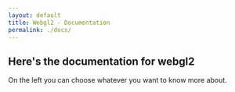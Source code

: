 ```yaml
---
layout: default
title: Webgl2 - Documentation
permalink: ./docs/
---
```


## Here's the documentation for webgl2

On the left you can choose whatever you want to know more about.